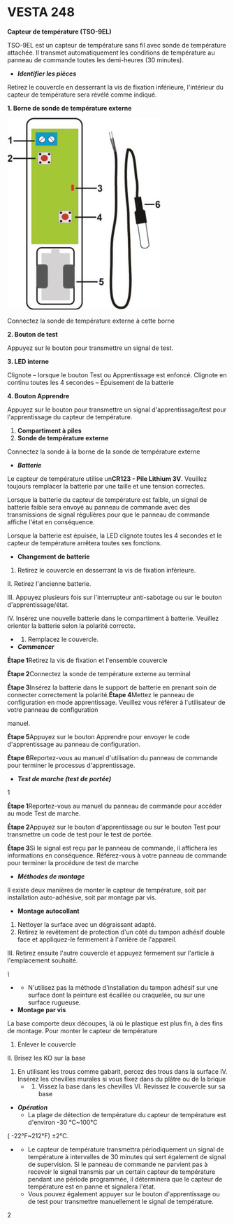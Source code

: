 # VESTA 248

**Capteur de température (TSO-9EL)**

TSO-9EL est un capteur de température sans fil avec sonde de température attachée. Il transmet automatiquement les conditions de température au panneau de commande toutes les demi-heures (30 minutes).

-   _**Identifier les pièces**_

Retirez le couvercle en desserrant la vis de fixation inférieure, l'intérieur du capteur de température sera révélé comme indiqué.

**1. Borne de sonde de température externe**

![](<.gitbook/assets/0 (96).jpeg>)

Connectez la sonde de température externe à cette borne

**2. Bouton de test**

Appuyez sur le bouton pour transmettre un signal de test.

**3. LED interne**

Clignote – lorsque le bouton Test ou Apprentissage est enfoncé. Clignote en continu toutes les 4 secondes – Épuisement de la batterie

**4. Bouton Apprendre**

Appuyez sur le bouton pour transmettre un signal d'apprentissage/test pour l'apprentissage du capteur de température.

1.  **Compartiment à piles**
2.  **Sonde de température externe**

Connectez la sonde à la borne de la sonde de température externe

-   _**Batterie**_

Le capteur de température utilise un**CR123 - Pile Lithium 3V**. Veuillez toujours remplacer la batterie par une taille et une tension correctes.

Lorsque la batterie du capteur de température est faible, un signal de batterie faible sera envoyé au panneau de commande avec des transmissions de signal régulières pour que le panneau de commande affiche l'état en conséquence.

Lorsque la batterie est épuisée, la LED clignote toutes les 4 secondes et le capteur de température arrêtera toutes ses fonctions.

-   **Changement de batterie**

1.  Retirez le couvercle en desserrant la vis de fixation inférieure.

II. Retirez l'ancienne batterie.

III. Appuyez plusieurs fois sur l'interrupteur anti-sabotage ou sur le bouton d'apprentissage/état.

IV. Insérez une nouvelle batterie dans le compartiment à batterie. Veuillez orienter la batterie selon la polarité correcte.

-   1.  Remplacez le couvercle.
-   _**Commencer**_

**Étape 1**Retirez la vis de fixation et l'ensemble couvercle

**Étape 2**Connectez la sonde de température externe au terminal

**Étape 3**Insérez la batterie dans le support de batterie en prenant soin de connecter correctement la polarité.**Étape 4**Mettez le panneau de configuration en mode apprentissage. Veuillez vous référer à l'utilisateur de votre panneau de configuration

manuel.

**Étape 5**Appuyez sur le bouton Apprendre pour envoyer le code d'apprentissage au panneau de configuration.

**Étape 6**Reportez-vous au manuel d'utilisation du panneau de commande pour terminer le processus d'apprentissage.

-   _**Test de marche (test de portée)**_

1

**Étape 1**Reportez-vous au manuel du panneau de commande pour accéder au mode Test de marche.

**Étape 2**Appuyez sur le bouton d'apprentissage ou sur le bouton Test pour transmettre un code de test pour le test de portée.

**Étape 3**Si le signal est reçu par le panneau de commande, il affichera les informations en conséquence. Référez-vous à votre panneau de commande pour terminer la procédure de test de marche

-   _**Méthodes de montage**_

Il existe deux manières de monter le capteur de température, soit par installation auto-adhésive, soit par montage par vis.

-   **Montage autocollant**

1.  Nettoyer la surface avec un dégraissant adapté.
2.  Retirez le revêtement de protection d'un côté du tampon adhésif double face et appliquez-le fermement à l'arrière de l'appareil.

III. Retirez ensuite l'autre couvercle et appuyez fermement sur l'article à l'emplacement souhaité.

_\\<NOTE>_

-   -   N'utilisez pas la méthode d'installation du tampon adhésif sur une surface dont la peinture est écaillée ou craquelée, ou sur une surface rugueuse.
-   **Montage par vis**

La base comporte deux découpes, là où le plastique est plus fin, à des fins de montage. Pour monter le capteur de température

1.  Enlever le couvercle

II. Brisez les KO sur la base

1.  En utilisant les trous comme gabarit, percez des trous dans la surface IV. Insérez les chevilles murales si vous fixez dans du plâtre ou de la brique
    -   1.  Vissez la base dans les chevilles VI. Revissez le couvercle sur sa base

-   _**Opération**_
    -   La plage de détection de température du capteur de température est d'environ -30 ℃~100℃

( -22°F~212°F) ±2℃.

-   -   Le capteur de température transmettra périodiquement un signal de température à intervalles de 30 minutes qui sert également de signal de supervision. Si le panneau de commande ne parvient pas à recevoir le signal transmis par un certain capteur de température pendant une période programmée, il déterminera que le capteur de température est en panne et signalera l'état.
    -   Vous pouvez également appuyer sur le bouton d'apprentissage ou de test pour transmettre manuellement le signal de température.

2
